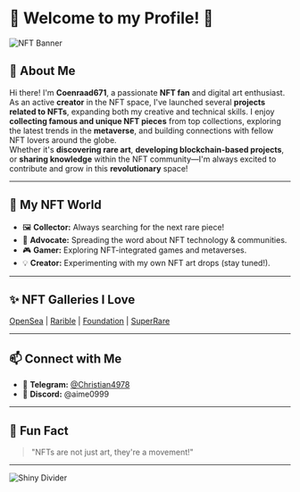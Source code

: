 # 👾 Welcome to my Profile! 👾

![NFT Banner](https://mir-s3-cdn-cf.behance.net/project_modules/1400/2b8b1a118999741.6077a8a8e47a9.gif)

## 🎨 About Me

Hi there! I'm **Coenraad671**, a passionate **NFT fan** and digital art enthusiast.  
As an active **creator** in the NFT space, I've launched several **projects related to NFTs**, expanding both my creative and technical skills. I enjoy **collecting famous and unique NFT pieces** from top collections, exploring the latest trends in the **metaverse**, and building connections with fellow NFT lovers around the globe.  
Whether it's **discovering rare art**, **developing blockchain-based projects**, or **sharing knowledge** within the NFT community—I'm always excited to contribute and grow in this **revolutionary** space!

---

## 🌈 My NFT World

- 🖼️ **Collector:** Always searching for the next rare piece!
- 🚀 **Advocate:** Spreading the word about NFT technology & communities.
- 🎮 **Gamer:** Exploring NFT-integrated games and metaverses.
- 💡 **Creator:** Experimenting with my own NFT art drops (stay tuned!).

---

## ✨ NFT Galleries I Love

[OpenSea](https://opensea.io/) | [Rarible](https://rarible.com/) | [Foundation](https://foundation.app/) | [SuperRare](https://superrare.com/)

---

## 📫 Connect with Me

- 💬 **Telegram:** [@Christian4978](https://t.me/Christian4978)
- 💬 **Discord:** @aime0999

---

## 🦄 Fun Fact

> "NFTs are not just art, they're a movement!"

---

![Shiny Divider](https://capsule-render.vercel.app/api?type=waving&color=gradient&height=100&section=footer)
